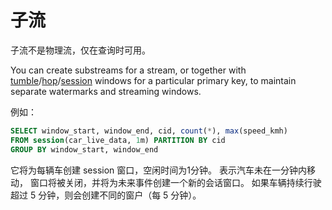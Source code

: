 # 子流

子流不是物理流，仅在查询时可用。

You can create substreams for a stream, or together with [tumble](functions_for_streaming#tumble)/[hop](functions_for_streaming#hop)/[session](functions_for_streaming#session) windows for a particular primary key, to maintain separate watermarks and streaming windows.

例如：

```sql
SELECT window_start, window_end, cid, count(*), max(speed_kmh)
FROM session(car_live_data, 1m) PARTITION BY cid
GROUP BY window_start, window_end
```

它将为每辆车创建 session 窗口，空闲时间为1分钟。 表示汽车未在一分钟内移动， 窗口将被关闭，并将为未来事件创建一个新的会话窗口。 如果车辆持续行驶超过 5 分钟，则会创建不同的窗户（每 5 分钟）。